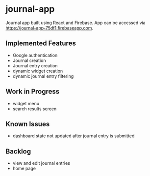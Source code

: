 # journal-app
Journal app built using React and Firebase. App can be accessed via https://journal-app-75df1.firebaseapp.com.


## Implemented Features
- Google authentication
- Journal creation
- Journal entry creation
- dynamic widget creation 
- dynamic journal entry filtering


## Work in Progress
- widget menu
- search results screen


## Known Issues
- dashboard state not updated after journal entry is submitted 


## Backlog
- view and edit journal entries
- home page
